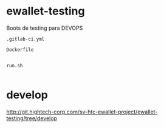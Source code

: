 # ewallet-testing

Boots de testing para DEVOPS


```
.gitlab-ci.yml 
 
Dockerfile 	


run.sh 


```

# develop

http://git.hightech-corp.com/sv-htc-ewallet-project/ewallet-testing/tree/develop